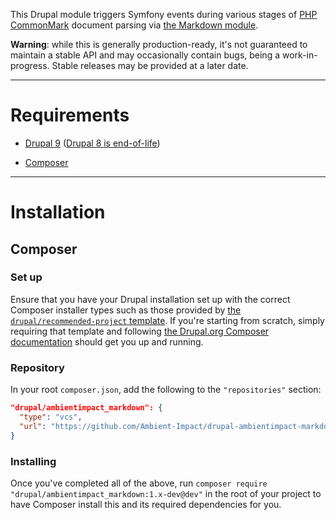 This Drupal module triggers Symfony events during various stages of
[PHP CommonMark](https://commonmark.thephpleague.com/) document parsing via
[the Markdown module](https://www.drupal.org/project/markdown).

**Warning**: while this is generally production-ready, it's not guaranteed to
maintain a stable API and may occasionally contain bugs, being a
work-in-progress. Stable releases may be provided at a later date.

----

# Requirements

* [Drupal 9](https://www.drupal.org/download) ([Drupal 8 is end-of-life](https://www.drupal.org/psa-2021-11-30))

* [Composer](https://getcomposer.org/)

----

# Installation

## Composer

### Set up

Ensure that you have your Drupal installation set up with the correct Composer
installer types such as those provided by [the `drupal/recommended-project`
template](https://www.drupal.org/docs/develop/using-composer/starting-a-site-using-drupal-composer-project-templates#s-drupalrecommended-project).
If you're starting from scratch, simply requiring that template and following
[the Drupal.org Composer
documentation](https://www.drupal.org/docs/develop/using-composer/starting-a-site-using-drupal-composer-project-templates)
should get you up and running.

### Repository

In your root `composer.json`, add the following to the `"repositories"` section:

```json
"drupal/ambientimpact_markdown": {
  "type": "vcs",
  "url": "https://github.com/Ambient-Impact/drupal-ambientimpact-markdown.git"
}
```

### Installing

Once you've completed all of the above, run `composer require
"drupal/ambientimpact_markdown:1.x-dev@dev"` in the root of your project to have
Composer install this and its required dependencies for you.
